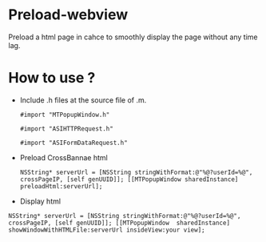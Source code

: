 # Preload-webview
 Preload a html page in cahce to smoothly display the page without any time lag. 
 

# How to use ? 

- Include .h files at the source file of .m.

  `#import "MTPopupWindow.h"`

  `#import "ASIHTTPRequest.h"`

  `#import "ASIFormDataRequest.h"`

- Preload CrossBannae html 

  `NSString* serverUrl = [NSString stringWithFormat:@"%@?userId=%@", crossPageIP, [self genUUID]];
  [[MTPopupWindow sharedInstance] preloadHtml:serverUrl];`
 
 - Display html 
 
  `NSString* serverUrl = [NSString stringWithFormat:@"%@?userId=%@", crossPageIP, [self genUUID]];
  [[MTPopupWindow  sharedInstance] showWindowWithHTMLFile:serverUrl insideView:your view];`

